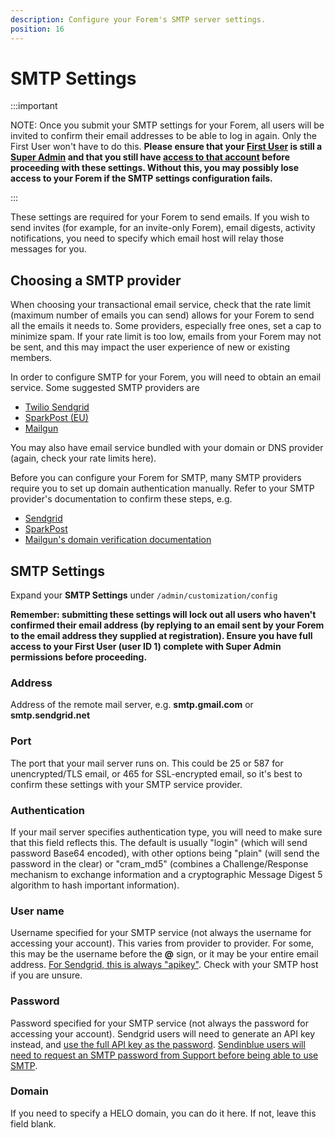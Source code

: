 ```yaml
---
description: Configure your Forem's SMTP server settings.
position: 16
---
```


# SMTP Settings

:::important

NOTE: Once you submit your SMTP settings for your Forem, all users will be invited to confirm their email addresses to be able to log in again. Only the First User won't have to do this. **Please ensure that your [First User](https://admin.forem.com/docs/getting-started/first-user-registration) is still a [Super Admin](https://admin.forem.com/docs/forem-basics/user-roles) and that you still have [access to that account](https://admin.forem.com/docs/forem-basics/user-settings/account-settings) before proceeding with these settings. Without this, you may possibly lose access to your Forem if the SMTP settings configuration fails.**

::: 

These settings are required for your Forem to send emails. If you wish to send invites (for example, for an invite-only Forem), email digests, activity notifications, you need to specify which email host will relay those messages for you. 

## Choosing a SMTP provider

When choosing your transactional email service, check that the rate limit (maximum number of emails you can send) allows for your Forem to send all the emails it needs to. Some providers, especially free ones, set a cap to minimize spam. If your rate limit is too low, emails from your Forem may not be sent, and this may impact the user experience of new or existing members.

In order to configure SMTP for your Forem, you will need to obtain an email service. Some suggested SMTP providers are

- [Twilio Sendgrid](https://docs.sendgrid.com/for-developers/sending-email/integrating-with-the-smtp-api)
- [SparkPost (EU)](https://developers.sparkpost.com/api/smtp/)
- [Mailgun](https://documentation.mailgun.com/en/latest/user_manual.html#smtp-relay)

You may also have email service bundled with your domain or DNS provider (again, check your rate limits here).

Before you can configure your Forem for SMTP, many SMTP providers require you to set up domain authentication manually. Refer to your SMTP provider's documentation to confirm these steps, e.g.

- [Sendgrid](https://docs.sendgrid.com/ui/account-and-settings/how-to-set-up-domain-authentication)
- [SparkPost](https://www.sparkpost.com/docs/getting-started/getting-started-sparkpost/#domain-setup)
- [Mailgun's domain verification documentation](https://help.mailgun.com/hc/en-us/articles/360026833053-Domain-Verification-Walkthrough)

## SMTP Settings

Expand your **SMTP Settings** under `/admin/customization/config` 

**Remember: submitting these settings will lock out all users who haven't confirmed their email address (by replying to an email sent by your Forem to the email address they supplied at registration). Ensure you have full access to your First User (user ID 1) complete with Super Admin permissions before proceeding.**

### Address

Address of the remote mail server, e.g. **smtp.gmail.com** or **smtp.sendgrid.net**

### Port

The port that your mail server runs on. This could be 25 or 587 for unencrypted/TLS email, or 465 for SSL-encrypted email, so it's best to confirm these settings with your SMTP service provider.

### Authentication

If your mail server specifies authentication type, you will need to make sure that this field reflects this. The default is usually "login" (which will send password Base64 encoded), with other options being "plain" (will send the password in the clear) or "cram_md5" (combines a Challenge/Response mechanism to exchange information and a cryptographic Message Digest 5 algorithm to hash important information).

### User name

Username specified for your SMTP service (not always the username for accessing your account). This varies from provider to provider. For some, this may be the username before the **@** sign, or it may be your entire email address. [For Sendgrid, this is always "apikey"](https://docs.sendgrid.com/for-developers/sending-email/upgrade-your-authentication-method-to-api-keys#upgrade-to-api-keys-for-your-smtp-integration). Check with your SMTP host if you are unsure.

### Password

Password specified for your SMTP service (not always the password for accessing your account). Sendgrid users will need to generate an API key instead, and [use the full API key as the password](https://docs.sendgrid.com/for-developers/sending-email/upgrade-your-authentication-method-to-api-keys#upgrade-to-api-keys-for-your-smtp-integration). [Sendinblue users will need to request an SMTP password from Support before being able to use SMTP](https://help.sendinblue.com/hc/en-us/articles/209463245).

### Domain

If you need to specify a HELO domain, you can do it here. If not, leave this field blank.
